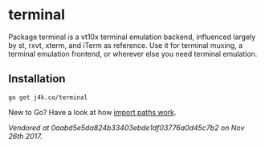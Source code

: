 # terminal

Package terminal is a vt10x terminal emulation backend, influenced
largely by st, rxvt, xterm, and iTerm as reference. Use it for terminal
muxing, a terminal emulation frontend, or wherever else you need
terminal emulation.

## Installation

	go get j4k.co/terminal

New to Go? Have a look at how [import paths work](http://golang.org/doc/code.html#remote).

_Vendored at 0aabd5e5da824b33403ebde1df03776a0d45c7b2 on Nov 26th 2017._

